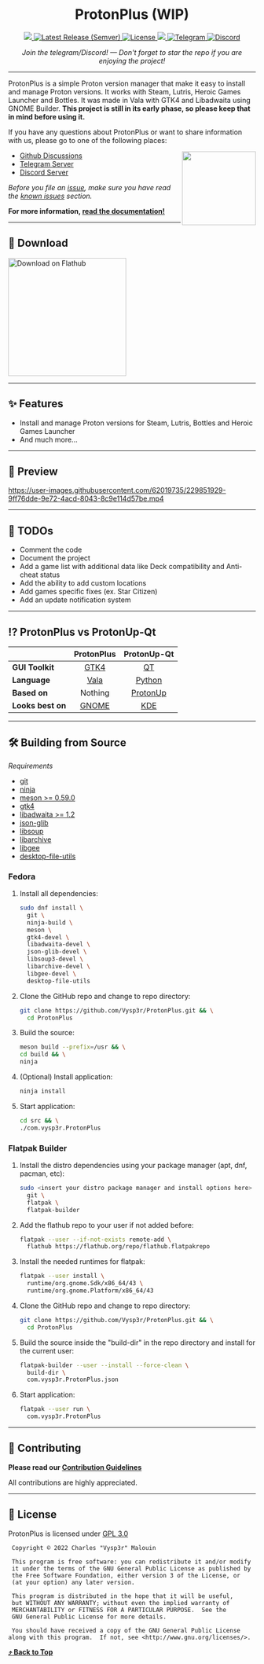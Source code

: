 <h1 align="center">ProtonPlus (WIP)</h1>

<p align="center">
    <a href="https://github.com/Vysp3r/ProtonPlus/stargazers">
      <img src="https://img.shields.io/github/stars/Vysp3r/ProtonPlus?style=shield&label=%E2%AD%90%20Stars&branch=main&kill_cache=1%22" />
    </a>
    <a href="https://github.com/Vysp3r/ProtonPlus/releases/latest">
      <img alt="Latest Release (Semver)" src="https://img.shields.io/github/v/release/Vysp3r/ProtonPlus?style=shield&label=%F0%9F%9A%80%20Release">
    </a>
    <a href="https://github.com/Vysp3r/ProtonPlus/blob/main/LICENSE.md">
      <img title="License" src="https://img.shields.io/github/license/Vysp3r/ProtonPlus?style=shield" />
    </a>
    <a href="https://klausenbusk.github.io/flathub-stats/#ref=com.vysp3r.ProtonPlus&interval=infinity&downloadType=installs%2Bupdates">
      <img src="https://img.shields.io/flathub/downloads/com.vysp3r.ProtonPlus?label=Flathub%20installs">
    </a>
    <a href="https://t.me/ProtonPlus">
      <img title="Telegram" src="https://img.shields.io/endpoint?color=neon&style=shield&url=https%3A%2F%2Ftg.sumanjay.workers.dev%2FProtonPlus">
    </a>
    <a href="https://discord.gg/Fyf8bWexpQ">
      <img title="Discord" src="https://discordapp.com/api/guilds/1062063752779943997/widget.png?style=shield">
    </a>
</p>

<p align="center">
    <i>Join the telegram/Discord! — Don't forget to star the repo if you are enjoying the project!</i>
</p>

- - - -

ProtonPlus is a simple Proton version manager that make it easy to install and manage Proton versions. It works with Steam, Lutris, Heroic Games Launcher and Bottles. It was made in Vala with GTK4 and Libadwaita using GNOME Builder. <b>This project is still in its early phase, so please keep that in mind before using it.</b>

If you have any questions about ProtonPlus or want to share information with us, please go to one of the following places:

<img align="right" width=150 src="data/icons/hicolor/scalable/apps/com.vysp3r.ProtonPlus.svg" />

- [Github Discussions](https://github.com/Vysp3r/ProtonPlus/discussions)
- [Telegram Server](https://t.me/ProtonPlusOfficial)
- [Discord Server](https://discord.gg/Fyf8bWexpQ)

*Before you file an [issue](https://github.com/Vysp3r/ProtonPlus/issues/new/choose), make sure you have read the [known issues](#-known-issues) section.*

**For more information, [read the documentation!](https://github.com/Vysp3r/ProtonPlus/wiki)**

- - - -

## 💾 Download

[<img width='240' alt='Download on Flathub' src='https://dl.flathub.org/assets/badges/flathub-badge-en.png' />](https://flathub.org/apps/details/com.vysp3r.ProtonPlus)

- - - -

## ✨ Features
- Install and manage Proton versions for Steam, Lutris, Bottles and Heroic Games Launcher
- And much more...

- - - -

## 👀 Preview

https://user-images.githubusercontent.com/62019735/229851929-9ff76dde-9e72-4acd-8043-8c9e114d57be.mp4

- - - -

## 📝 TODOs

- Comment the code
- Document the project
- Add a game list with additional data like Deck compatibility and Anti-cheat status
- Add the ability to add custom locations
- Add games specific fixes (ex. Star Citizen)
- Add an update notification system

- - - -

## ⁉️ ProtonPlus vs ProtonUp-Qt

|                   | ProtonPlus                                  | ProtonUp-Qt                                      |
| :---------------- | :-----------------------------------------: | :----------------------------------------------: |
| **GUI Toolkit**   | [GTK4](https://gitlab.gnome.org/GNOME/gtk)  | [QT](https://www.qt.io/)                         |
| **Language**      | [Vala](https://gitlab.gnome.org/GNOME/vala) | [Python](https://www.python.org/)                |
| **Based on**      | Nothing                                     | [ProtonUp](https://github.com/AUNaseef/protonup) |
| **Looks best on** | [GNOME](https://gitlab.gnome.org/GNOME)     | [KDE](https://kde.org/)                          |

- - - -

## 🛠️ Building from Source

_Requirements_
- [git](https://github.com/git/git)
- [ninja](https://github.com/ninja-build/ninja)
- [meson >= 0.59.0](https://github.com/mesonbuild/meson)
- [gtk4](https://gitlab.gnome.org/GNOME/gtk/)
- [libadwaita >= 1.2](https://gitlab.gnome.org/GNOME/libadwaita)
- [json-glib](https://gitlab.gnome.org/GNOME/json-glib)
- [libsoup](https://gitlab.gnome.org/GNOME/libsoup)
- [libarchive](https://github.com/libarchive/libarchive)
- [libgee](https://gitlab.gnome.org/GNOME/libgee)
- [desktop-file-utils](https://gitlab.freedesktop.org/xdg/desktop-file-utils)

### Fedora

1. Install all dependencies:
    ```bash
    sudo dnf install \
      git \
      ninja-build \
      meson \
      gtk4-devel \
      libadwaita-devel \
      json-glib-devel \
      libsoup3-devel \
      libarchive-devel \
      libgee-devel \
      desktop-file-utils
    ```

2. Clone the GitHub repo and change to repo directory:
    ```bash
    git clone https://github.com/Vysp3r/ProtonPlus.git && \
      cd ProtonPlus
    ```

3. Build the source:
    ```bash
    meson build --prefix=/usr && \
    cd build && \
    ninja
    ```

4. (Optional) Install application:
    ```bash
    ninja install
    ```

5. Start application:
    ```bash
    cd src && \
    ./com.vysp3r.ProtonPlus
    ```

### Flatpak Builder

1. Install the distro dependencies using your package manager (apt, dnf, pacman, etc):
    ```bash
    sudo <insert your distro package manager and install options here> \
      git \
      flatpak \
      flatpak-builder
    ```

2. Add the flathub repo to your user if not added before:
    ```bash
    flatpak --user --if-not-exists remote-add \
      flathub https://flathub.org/repo/flathub.flatpakrepo
    ```

3. Install the needed runtimes for flatpak:
    ```bash
    flatpak --user install \
      runtime/org.gnome.Sdk/x86_64/43 \
      runtime/org.gnome.Platform/x86_64/43
    ```

4. Clone the GitHub repo and change to repo directory:
    ```bash
    git clone https://github.com/Vysp3r/ProtonPlus.git && \
      cd ProtonPlus
    ```

5. Build the source inside the "build-dir" in the repo directory and install for the current user:
    ```bash
    flatpak-builder --user --install --force-clean \
      build-dir \
      com.vysp3r.ProtonPlus.json
    ```

6. Start application:
    ```bash
    flatpak --user run \
      com.vysp3r.ProtonPlus
    ```

- - - -

## 💖 Contributing
**Please read our [Contribution Guidelines](/CONTRIBUTING.md)**

All contributions are highly appreciated.

- - - -

## 📜 License

ProtonPlus is licensed under [GPL 3.0](/LICENSE.md)

```
 Copyright © 2022 Charles "Vysp3r" Malouin
 
 This program is free software: you can redistribute it and/or modify
 it under the terms of the GNU General Public License as published by
 the Free Software Foundation, either version 3 of the License, or
 (at your option) any later version.
 
 This program is distributed in the hope that it will be useful,
 but WITHOUT ANY WARRANTY; without even the implied warranty of
 MERCHANTABILITY or FITNESS FOR A PARTICULAR PURPOSE.  See the
 GNU General Public License for more details.
 
 You should have received a copy of the GNU General Public License
along with this program.  If not, see <http://www.gnu.org/licenses/>.
```

**[⤴️ Back to Top](#ProtonPlus)**

